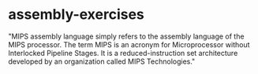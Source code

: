 # assembly-exercises
"MIPS assembly language simply refers to the assembly language of the MIPS processor. The term MIPS is an acronym for Microprocessor without Interlocked Pipeline Stages. It is a reduced-instruction set architecture developed by an organization called MIPS Technologies."

